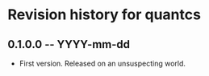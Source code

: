 # Revision history for quantcs

## 0.1.0.0  -- YYYY-mm-dd

* First version. Released on an unsuspecting world.
